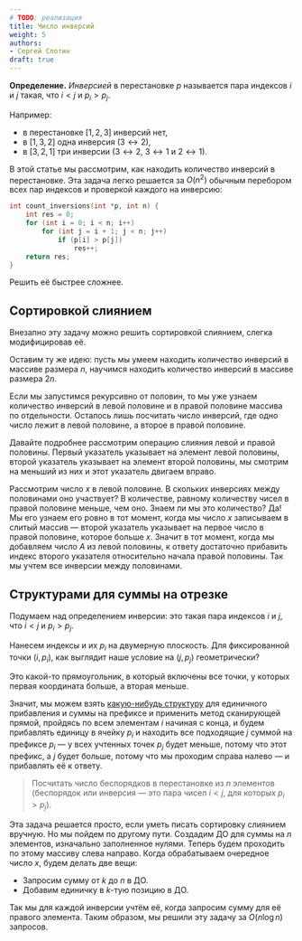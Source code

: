 ```yaml
---
# TODO: реализация
title: Число инверсий
weight: 5
authors:
- Сергей Слотин
draft: true
---
```


**Определение.** *Инверсией* в перестановке $p$ называется пара индексов $i$ и $j$ такая, что $i < j$ и $p_i > p_j$.

Например:

- в перестановке $[1, 2, 3]$ инверсий нет,
- в $[1, 3, 2]$ одна инверсия ($3 \leftrightarrow 2$),
- в $[3, 2, 1]$ три инверсии ($3 \leftrightarrow 2$, $3 \leftrightarrow 1$ и $2 \leftrightarrow 1$).

В этой статье мы рассмотрим, как находить количество инверсий в перестановке. Эта задача легко решается за $O(n^2)$ обычным перебором всех пар индексов и проверкой каждого на инверсию:

```cpp
int count_inversions(int *p, int n) {
    int res = 0;
    for (int i = 0; i < n; i++)
        for (int j = i + 1; j < n; j++)
            if (p[i] > p[j])
                res++;
    return res;
}
```

Решить её быстрее сложнее.

## Сортировкой слиянием

Внезапно эту задачу можно решить сортировкой слиянием, слегка модифицировав её.

Оставим ту же идею: пусть мы умеем находить количество инверсий в массиве размера $n$, научимся находить количество инверсий в массиве размера $2n$.

Если мы запустимся рекурсивно от половин, то мы уже узнаем количество инверсий в левой половине и в правой половине массива по отдельности. Осталось лишь посчитать число инверсий, где одно число лежит в левой половине, а второе в правой половине.

Давайте подробнее рассмотрим операцию слияния левой и правой половины. Первый указатель указывает на элемент левой половины, второй указатель указывает на элемент второй половины, мы смотрим на меньший из них и этот указатель двигаем вправо.

Рассмотрим число $x$ в левой половине. В скольких инверсиях между половинами оно участвует? В количестве, равному количеству чисел в правой половине меньше, чем оно. Знаем ли мы это количество? Да! Мы его узнаем его ровно в тот момент, когда мы число $x$ записываем в слитый массив — второй указатель указывает на первое число в правой половине, которое больше $x$. Значит в тот момент, когда мы добавляем число $A$ из левой половины, к ответу достаточно прибавить индекс второго указателя относительно начала правой половины. Так мы учтем все инверсии между половинами.

## Структурами для суммы на отрезке

Подумаем над определением инверсии: это такая пара индексов $i$ и $j$, что $i < j$ и $p_i > p_j$.

Нанесем индексы и их $p_i$ на двумерную плоскость. Для фиксированной точки $(i, p_i)$, как выглядит наше условие на $(j, p_j)$ геометрически?

Это какой-то прямоугольник, в который включены все точки, у которых первая координата больше, а вторая меньше.

Значит, мы можем взять [какую-нибудь структуру](/cs/range-queries/segment-tree) для единичного прибавления и суммы на префиксе и применить метод сканирующей прямой, пройдясь по всем элементам $i$ начиная с конца, и будем прибавлять единицу в ячейку $p_i$ и находить все подходящие $j$ суммой на префиксе $p_i$ — у всех учтенных точек $p_j$ будет меньше, потому что этот префикс, а $j$ будет больше, потому что мы проходим справа налево — и прибавлять её к ответу.

> Посчитать число беспорядков в перестановке из $n$ элементов (беспорядок или инверсия — это пара чисел $i < j$, для которых $p_i > p_j$).

Эта задача решается просто, если уметь писать сортировку слиянием вручную. Но мы пойдем по другому пути. Создадим ДО для суммы на $n$ элементов, изначально заполненное нулями. Теперь будем проходить по этому массиву слева направо. Когда обрабатываем очередное число $x$, будем делать две вещи:

* Запросим сумму от $k$ до $n$ в ДО.
* Добавим единичку в $k$-тую позицию в ДО.

Так мы для каждой инверсии учтём её, когда запросим сумму для её правого элемента. Таким образом, мы решили эту задачу за $O(n \log n)$ запросов.

